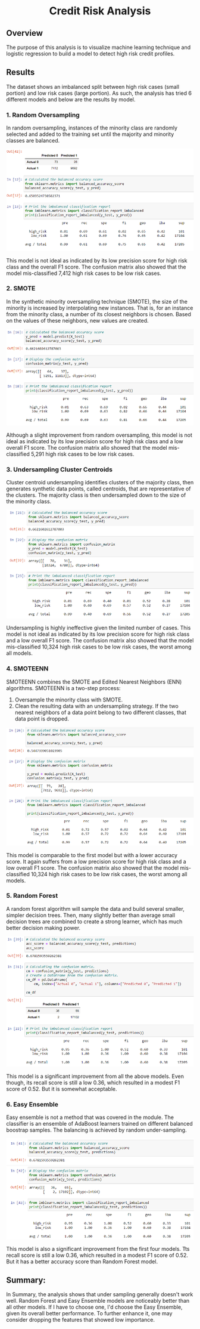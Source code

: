 
<h1 align="center">Credit Risk Analysis</h1>

## Overview
The purpose of this analysis is to visualize machine learning technique and logistic regression to build a model to detect high risk credit profiles.

## Results
The dataset shows an imbalanced split between high risk cases (small portion) and low risk cases (large portion). As such, the analysis has tried 6 different models and below are the results by model.

### 1. Random Oversampling
In random oversampling, instances of the minority class are randomly selected and added to the training set until the majority and minority classes are balanced. 

![](https://github.com/lu-chang-axonic/Credit_Risk_Analysis/blob/main/image/1_oversampling.PNG)

This model is not ideal as indicated by its low precision score for high risk class and the overall F1 score. The confusion matrix also showed that the model mis-classified 7,412 high risk cases to be low risk cases. 

### 2. SMOTE
In the synthetic minority oversampling technique (SMOTE), the size of the minority is increased by interpolating new instances. That is, for an instance from the minority class, a number of its closest neighbors is chosen. Based on the values of these neighbors, new values are created.

![](https://github.com/lu-chang-axonic/Credit_Risk_Analysis/blob/main/image/2_Smote.PNG)

Although a slight improvement from random oversampling, this model is not ideal as indicated by its low precision score for high risk class and a low overall F1 score. The confusion matrix allo showed that the model mis-classified 5,291 high risk cases to be low risk cases. 

### 3. Undersampling Cluster Centroids
Cluster centroid undersampling identifies clusters of the majority class, then generates synthetic data points, called centroids, that are representative of the clusters. The majority class is then undersampled down to the size of the minority class.

![](https://github.com/lu-chang-axonic/Credit_Risk_Analysis/blob/main/image/3_Undersampling.PNG)

Undersampling is highly ineffective given the limited number of cases. This model is not ideal as indicated by its low precision score for high risk class and a low overall F1 score. The confusion matrix also showed that the model mis-classified 10,324 high risk cases to be low risk cases, the worst among all models. 

### 4. SMOTEENN
SMOTEENN combines the SMOTE and Edited Nearest Neighbors (ENN) algorithms. SMOTEENN is a two-step process:
1. Oversample the minority class with SMOTE.
2. Clean the resulting data with an undersampling strategy. If the two nearest neighbors of a data point belong to two different classes, that data point is dropped.

![](https://github.com/lu-chang-axonic/Credit_Risk_Analysis/blob/main/image/4_overandunder.PNG)

This model is comparable to the first model but with a lower accuracy score. It again suffers from a low precision score for high risk class and a low overall F1 score. The confusion matrix also showed that the model mis-classified 10,324 high risk cases to be low risk cases, the worst among all models. 
 
### 5. Random Forest
A random forest algorithm will sample the data and build several smaller, simpler decision trees. Then, many slightly better than average small decision trees are combined to create a strong learner, which has much better decision making power.

![](https://github.com/lu-chang-axonic/Credit_Risk_Analysis/blob/main/image/5_randomForest.PNG)

This model is a significant improvement from all the above models. Even though, its recall score is still a low 0.36, which resulted in a modest F1 score of 0.52. But it is somewhat acceptable. 

### 6. Easy Ensemble
Easy ensemble is not a method that was covered in the module. The classifier is an ensemble of AdaBoost learners trained on different balanced boostrap samples. The balancing is achieved by random under-sampling.

![](https://github.com/lu-chang-axonic/Credit_Risk_Analysis/blob/main/image/6_Easy_Ensemble.PNG)

This model is also a significant improvement from the first four models. Tts recall score is still a low 0.36, which resulted in a modest F1 score of 0.52. But it has a better accuracy score than Random Forest model.



## Summary:

In Summary, the analysis shows that under sampling generally doesn't work well. Random Forest and Easy Ensemble models are noticeably better than all other models. If I have to choose one, I'd choose the Easy Ensemble, given its overall better performance. To further enhance it, one may consider dropping the features that showed low importance.

